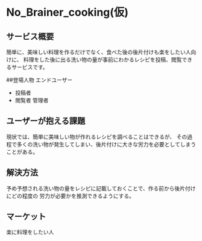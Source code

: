# No_Brainer_cooking(仮)

## サービス概要
簡単に、美味しい料理を作るだけでなく、食べた後の後片付けも楽をしたい人向けに、
料理をした後に出る洗い物の量が事前にわかるレシピを投稿、閲覧できるサービスです。

##登場人物
エンドユーザー
  - 投稿者
  - 閲覧者
管理者

## ユーザーが抱える課題
現状では、簡単に美味しい物が作れるレシピを調べることはできるが、
その過程で多くの洗い物が発生してしまい、後片付けに大きな労力を必要としてしまうことがある。

## 解決方法
予め予想される洗い物の量をレシピに記載しておくことで、作る前から後片付けにどの程度の
労力が必要かを推測できるようにする。

## マーケット
楽に料理をしたい人
